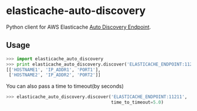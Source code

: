 elasticache-auto-discovery
===
Python client for AWS Elasticache [Auto Discovery Endpoint](http://docs.aws.amazon.com/AmazonElastiCache/latest/UserGuide/AutoDiscovery.html).

## Usage

```python
>>> import elasticache_auto_discovery
>>> print elasticache_auto_discovery.discover('ELASTICACHE_ENDPOINT:11211')
[['HOSTNAME1', 'IP_ADDR1', 'PORT1'],
 ['HOSTNAME2', 'IP_ADDR2', 'PORT2']]
```


You can also pass a time to timeout(by seconds)

```python
>>> elasticache_auto_discovery.discover('ELASTICACHE_ENDPOINT:11211',
                                        time_to_timeout=5.0)
```
